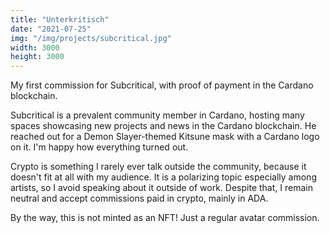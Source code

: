 ```yaml
---
title: "Unterkritisch"
date: "2021-07-25"
img: "/img/projects/subcritical.jpg"
width: 3000
height: 3000
---
```


My first commission for Subcritical, with proof of payment in the Cardano blockchain.

Subcritical is a prevalent community member in Cardano, hosting many spaces showcasing new projects and news in the Cardano blockchain. He reached out for a Demon Slayer-themed Kitsune mask with a Cardano logo on it. I'm happy how everything turned out.

Crypto is something I rarely ever talk outside the community, because it doesn't fit at all with my audience. It is a polarizing topic especially among artists, so I avoid speaking about it outside of work. Despite that, I remain neutral and accept commissions paid in crypto, mainly in ADA.

By the way, this is not minted as an NFT! Just a regular avatar commission.
